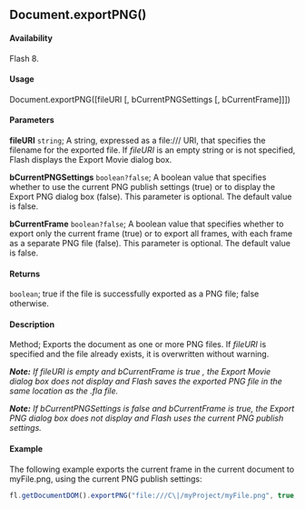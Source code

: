 ## Document.exportPNG()

#### Availability

Flash 8.

#### Usage

Document.exportPNG([fileURI [, bCurrentPNGSettings [, bCurrentFrame]]])

#### Parameters

**fileURI** `string`; A string, expressed as a file:/// URI, that specifies the filename for the exported file. If *fileURI* is an empty string or is not specified, Flash displays the Export Movie dialog box.

**bCurrentPNGSettings** `boolean?false`; A boolean value that specifies whether to use the current PNG publish settings (true) or to display the Export PNG dialog box (false). This parameter is optional. The default value is false.

**bCurrentFrame** `boolean?false`; A boolean value that specifies whether to export only the current frame (true) or to export all frames, with each frame as a separate PNG file (false). This parameter is optional. The default value is false.

#### Returns

`boolean`; true if the file is successfully exported as a PNG file; false otherwise.

#### Description

Method; Exports the document as one or more PNG files. If *fileURI* is specified and the file already exists, it is overwritten without warning.

***Note:** If fileURI is empty and bCurrentFrame is true , the Export Movie dialog box does not display and Flash saves the exported PNG file in the same location as the .fla file.*

***Note:** If bCurrentPNGSettings is false and bCurrentFrame is true, the Export PNG dialog box does not display and Flash uses the current PNG publish settings.*

#### Example

The following example exports the current frame in the current document to myFile.png, using the current PNG publish settings:

```javascript
fl.getDocumentDOM().exportPNG("file:///C\|/myProject/myFile.png", true, true);
```
